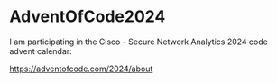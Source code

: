 # AdventOfCode2024

I am participating in the Cisco - Secure Network Analytics 2024 code advent calendar:

https://adventofcode.com/2024/about